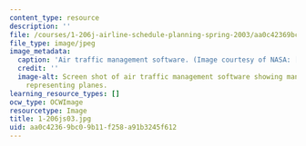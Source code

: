 ```yaml
---
content_type: resource
description: ''
file: /courses/1-206j-airline-schedule-planning-spring-2003/aa0c42369bc09b11f258a91b3245f612_1-206js03.jpg
file_type: image/jpeg
image_metadata:
  caption: 'Air traffic management software. (Image courtesy of NASA: [http://www.aerospace.nasa.gov](http://www.aerospace.nasa.gov).)'
  credit: ''
  image-alt: Screen shot of air traffic management software showing many colored regions
    representing planes.
learning_resource_types: []
ocw_type: OCWImage
resourcetype: Image
title: 1-206js03.jpg
uid: aa0c4236-9bc0-9b11-f258-a91b3245f612
---
```

